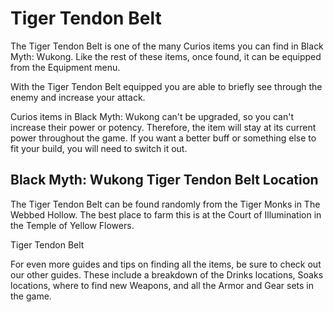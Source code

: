 # Tiger Tendon Belt

The Tiger Tendon Belt is one of the many Curios items you can find in Black Myth: Wukong. Like the rest of these items, once found, it can be equipped from the Equipment menu. 

With the Tiger Tendon Belt equipped you are able to briefly see through the enemy and increase your attack. 

Curios items in Black Myth: Wukong can't be upgraded, so you can't increase their power or potency. Therefore, the item will stay at its current power throughout the game. If you want a better buff or something else to fit your build, you will need to switch it out. 

## Black Myth: Wukong Tiger Tendon Belt Location

The Tiger Tendon Belt can be found randomly from the Tiger Monks in The Webbed Hollow. The best place to farm this is at the Court of Illumination in the Temple of Yellow Flowers. 

Tiger Tendon Belt

For even more guides and tips on finding all the items, be sure to check out our other guides. These include a breakdown of the Drinks locations, Soaks locations, where to find new Weapons, and all the Armor and Gear sets in the game.